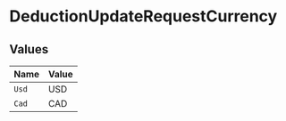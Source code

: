 # DeductionUpdateRequestCurrency


## Values

| Name  | Value |
| ----- | ----- |
| `Usd` | USD   |
| `Cad` | CAD   |